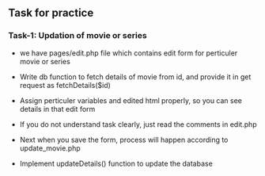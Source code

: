 ## Task for practice

### Task-1: Updation of movie or series 
- we have pages/edit.php file which contains edit form for perticuler movie or series
- Write db function to fetch details of movie from id, and provide it in get request as fetchDetails($id)
- Assign perticuler variables and edited html properly, so you can see details in that edit form
- If you do not understand task clearly, just read the comments in edit.php

- Next when you save the form, process will happen according to update_movie.php
- Implement updateDetails() function to update the database
